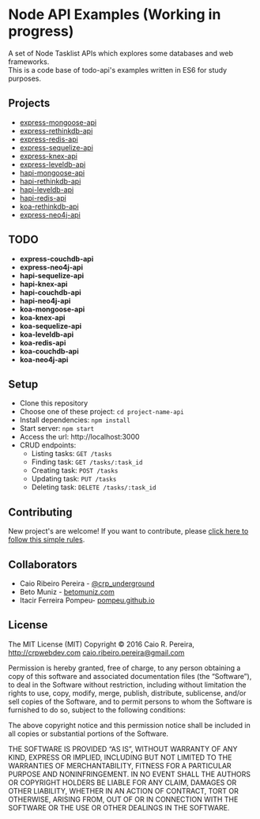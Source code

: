 # Node API Examples (Working in progress)

A set of Node Tasklist APIs which explores some databases and web frameworks.  
This is a code base of todo-api's examples written in ES6 for study purposes.

## Projects

* [express-mongoose-api](https://github.com/caio-ribeiro-pereira/node-api-examples/tree/master/express-mongoose-api)
* [express-rethinkdb-api](https://github.com/caio-ribeiro-pereira/node-api-examples/tree/master/express-rethinkdb-api)
* [express-redis-api](https://github.com/caio-ribeiro-pereira/node-api-examples/tree/master/express-redis-api)
* [express-sequelize-api](https://github.com/caio-ribeiro-pereira/node-api-examples/tree/master/express-sequelize-api)
* [express-knex-api](https://github.com/caio-ribeiro-pereira/node-api-examples/tree/master/express-knex-api)
* [express-leveldb-api](https://github.com/caio-ribeiro-pereira/node-api-examples/tree/master/express-leveldb-api)
* [hapi-mongoose-api](https://github.com/caio-ribeiro-pereira/node-api-examples/tree/master/hapi-mongoose-api)
* [hapi-rethinkdb-api](https://github.com/caio-ribeiro-pereira/node-api-examples/tree/master/hapi-rethinkdb-api)
* [hapi-leveldb-api](https://github.com/caio-ribeiro-pereira/node-api-examples/tree/master/hapi-leveldb-api)
* [hapi-redis-api](https://github.com/caio-ribeiro-pereira/node-api-examples/tree/master/hapi-redis-api)
* [koa-rethinkdb-api](https://github.com/caio-ribeiro-pereira/node-api-examples/tree/master/koa-rethinkdb-api)
* [express-neo4j-api](https://github.com/caio-ribeiro-pereira/node-api-examples/tree/master/tree/master/express-neo4j-api)

## TODO

* **express-couchdb-api**
* **express-neo4j-api**
* **hapi-sequelize-api**
* **hapi-knex-api**
* **hapi-couchdb-api**
* **hapi-neo4j-api**
* **koa-mongoose-api**
* **koa-knex-api**
* **koa-sequelize-api**
* **koa-leveldb-api**
* **koa-redis-api**
* **koa-couchdb-api**
* **koa-neo4j-api**

## Setup

* Clone this repository
* Choose one of these project: `cd project-name-api`
* Install dependencies: `npm install`
* Start server: `npm start`
* Access the url: http://localhost:3000
* CRUD endpoints:
  * Listing tasks: `GET /tasks`
  * Finding task: `GET /tasks/:task_id`
  * Creating task: `POST /tasks`
  * Updating task: `PUT /tasks`
  * Deleting task: `DELETE /tasks/:task_id`

## Contributing

New project's are welcome! If you want to contribute, please [click here to follow this simple rules](https://github.com/caio-ribeiro-pereira/node-api-examples/blob/master/CONTRIBUTING.md).

## Collaborators

- Caio Ribeiro Pereira - [@crp_underground](https://twitter.com/crp_underground)
- Beto Muniz - [betomuniz.com](http://betomuniz.com)
- Itacir Ferreira Pompeu- [pompeu.github.io](http://pompeu.github.io)

## License

The MIT License (MIT)
Copyright © 2016 Caio R. Pereira, http://crpwebdev.com <caio.ribeiro.pereira@gmail.com>

Permission is hereby granted, free of charge, to any person obtaining a copy of this software and associated documentation files (the “Software”), to deal in the Software without restriction, including without limitation the rights to use, copy, modify, merge, publish, distribute, sublicense, and/or sell copies of the Software, and to permit persons to whom the Software is furnished to do so, subject to the following conditions:

The above copyright notice and this permission notice shall be included in all copies or substantial portions of the Software.

THE SOFTWARE IS PROVIDED “AS IS”, WITHOUT WARRANTY OF ANY KIND, EXPRESS OR IMPLIED, INCLUDING BUT NOT LIMITED TO THE WARRANTIES OF MERCHANTABILITY, FITNESS FOR A PARTICULAR PURPOSE AND NONINFRINGEMENT. IN NO EVENT SHALL THE AUTHORS OR COPYRIGHT HOLDERS BE LIABLE FOR ANY CLAIM, DAMAGES OR OTHER LIABILITY, WHETHER IN AN ACTION OF CONTRACT, TORT OR OTHERWISE, ARISING FROM, OUT OF OR IN CONNECTION WITH THE SOFTWARE OR THE USE OR OTHER DEALINGS IN THE SOFTWARE.
